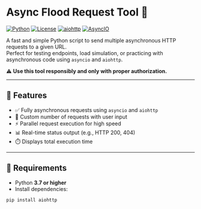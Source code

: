 # Async Flood Request Tool 🚀

[![Python](https://img.shields.io/badge/Python-3.7%2B-blue.svg)](https://www.python.org/)
[![License](https://img.shields.io/badge/License-MIT-green.svg)](LICENSE)
[![aiohttp](https://img.shields.io/badge/aiohttp-%3E%3D3.8.0-blue.svg)](https://pypi.org/project/aiohttp/)
[![AsyncIO](https://img.shields.io/badge/asyncio-native-lightgrey.svg)](https://docs.python.org/3/library/asyncio.html)

A fast and simple Python script to send multiple asynchronous HTTP requests to a given URL.  
Perfect for testing endpoints, load simulation, or practicing with asynchronous code using `asyncio` and `aiohttp`.

⚠️ **Use this tool responsibly and only with proper authorization.**

---

## 🚀 Features

- ✅ Fully asynchronous requests using `asyncio` and `aiohttp`
- 🔁 Custom number of requests with user input
- ⚡ Parallel request execution for high speed
- 📊 Real-time status output (e.g., HTTP 200, 404)
- ⏱️ Displays total execution time

---

## 🧰 Requirements

- Python **3.7 or higher**
- Install dependencies:

```bash
pip install aiohttp
